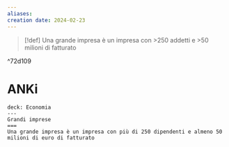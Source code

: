 ```yaml
---
aliases: 
creation date: 2024-02-23
---
```


>[!def]
>Una grande impresa è un impresa con >250 addetti e >50 milioni di fatturato

^72d109
# ANKi

```anki
deck: Economia
---
Grandi imprese
===
Una grande impresa è un impresa con più di 250 dipendenti e almeno 50 milioni di euro di fatturato
```
